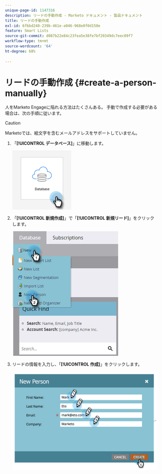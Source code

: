 ```yaml
---
unique-page-id: 1147316
description: リードの手動作成 - Marketo ドキュメント - 製品ドキュメント
title: リードの手動作成
exl-id: 6fbbd240-239b-461e-a046-968e0f0d150e
feature: Smart Lists
source-git-commit: d087b22e84c23fea5e38fe7bf20349dc7eec09f7
workflow-type: tm+mt
source-wordcount: '64'
ht-degree: 68%

---
```


# リードの手動作成 {#create-a-person-manually}

人をMarketo Engageに陥れる方法はたくさんある。 手動で作成する必要がある場合は、次の手順に従います。

>[!CAUTION]
>
>Marketoでは、絵文字を含むメールアドレスをサポートしていません。

1. 「**[!UICONTROL データベース]**」に移動します。

   ![](assets/create-a-person-manually-1.png)

1. 「**[!UICONTROL 新規作成]**」で「**[!UICONTROL 新規リード]**」をクリックします。

   ![](assets/create-a-person-manually-2.png)

1. リードの情報を入力し、「**[!UICONTROL 作成]**」をクリックします。

   ![](assets/create-a-person-manually-3.png)
